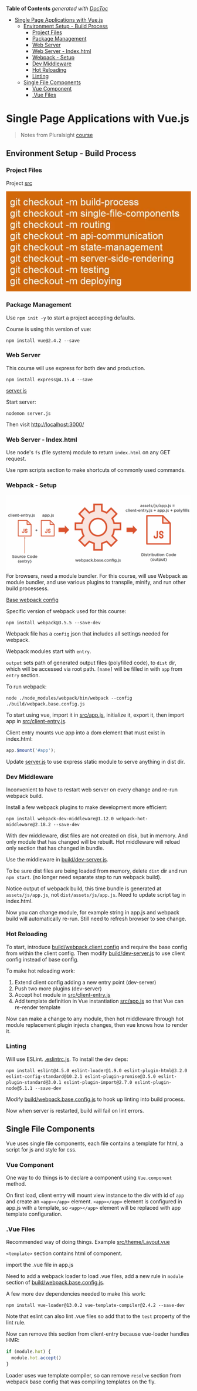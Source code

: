 <!-- START doctoc generated TOC please keep comment here to allow auto update -->
<!-- DON'T EDIT THIS SECTION, INSTEAD RE-RUN doctoc TO UPDATE -->
**Table of Contents**  *generated with [DocToc](https://github.com/thlorenz/doctoc)*

- [Single Page Applications with Vue.js](#single-page-applications-with-vuejs)
  - [Environment Setup - Build Process](#environment-setup---build-process)
    - [Project Files](#project-files)
    - [Package Management](#package-management)
    - [Web Server](#web-server)
    - [Web Server - Index.html](#web-server---indexhtml)
    - [Webpack - Setup](#webpack---setup)
    - [Dev Middleware](#dev-middleware)
    - [Hot Reloading](#hot-reloading)
    - [Linting](#linting)
  - [Single File Components](#single-file-components)
    - [Vue Component](#vue-component)
    - [.Vue Files](#vue-files)

<!-- END doctoc generated TOC please keep comment here to allow auto update -->

# Single Page Applications with Vue.js

> Notes from Pluralsight [course](https://app.pluralsight.com/library/courses/vue-js-single-page-applications/table-of-contents)

## Environment Setup - Build Process

### Project Files

Project [src](https://github.com/bstavroulakis/vue-spa)

![git-modules](course-images/git-modules.png "git-modules")

### Package Management

Use `npm init -y` to start a project accepting defaults.

Course is using this version of vue:

```shell
npm install vue@2.4.2 --save
```

### Web Server

This course will use express for both dev and production.


```shell
npm install express@4.15.4 --save
```

[server.js](server.js)

Start server:

```shell
nodemon server.js
```

Then visit [http://localhost:3000/](http://localhost:3000/)

### Web Server - Index.html

Use node's `fs` (file system) module to return `index.html` on any GET request.

Use npm scripts section to make shortcuts of commonly used commands.

### Webpack - Setup

![build-process](course-images/build-process.png)
For browsers, need a module bundler. For this course, will use Webpack as module bundler, and use various plugins to transpile, minify, and run other build processess.

[Base webpack config](build/webpack.base.config.js)

Specific version of webpack used for this course:

```shell
npm install webpack@3.5.5 --save-dev
```

Webpack file has a `config` json that includes all settings needed for webpack.

Webpack modules start with `entry`.

`output` sets path of generated output files (polyfilled code), to `dist` dir, which will be accessed via root path.
`[name]` will be filled in with `app` from `entry` section.

To run webpack:

```shell
node ./node_modules/webpack/bin/webpack --config ./build/webpack.base.config.js
```

To start using vue, import it in [src/app.js](src/app.js), initialize it, export it, then import app in [src/client-entry.js](src/client-entry.js).

Client entry mounts vue app into a dom element that must exist in index.html:

```javascript
app.$mount('#app');
```

Update [server.js](server.js) to use express static module to serve anything in dist dir.

### Dev Middleware

Inconvenient to have to restart web server on every change and re-run webpack build.

Install a few webpack plugins to make development more efficient:

```shell
npm install webpack-dev-middleware@1.12.0 webpack-hot-middleware@2.18.2 --save-dev
```

With dev middleware, dist files are not created on disk, but in memory. And only module that has changed will be rebuilt.
Hot middleware will reload only section that has changed in bundle.

Use the middleware in [build/dev-server.js](build/dev-server.js).

To be sure dist files are being loaded from memory, delete `dist` dir and run `npm start`. (no longer need separate step to run webpack build).

Notice output of webpack build, this time bundle is generated at `assets/js/app.js`, not `dist/assets/js/app.js`. Need to update script tag in index.html.

Now you can change module, for example string in app.js and webpack build will automatically re-run. Still need to refresh browser to see change.

### Hot Reloading

To start, introduce [build/webpack.client.config](build/webpack.client.config) and require the base config from within the client config. Then modify [build/dev-server.js](build/dev-server.js) to use client config instead of base config.

To make hot reloading work:

1. Extend client config adding a new entry point (dev-server)
2. Push two more plugins (dev-server)
3. Accept hot module in [src/client-entry.js](src/client-entry.js)
4. Add template definition in Vue instantiation [src/app.js](src/app.js) so that Vue can re-render template

Now can make a change to any module, then hot middleware through hot module replacement plugin injects changes, then vue knows how to render it.

### Linting

Will use ESLint. [.eslintrc.js](.eslintrc.js). To install the dev deps:

```shell
npm install eslint@4.5.0 eslint-loader@1.9.0 eslint-plugin-html@3.2.0 eslint-config-standard@10.2.1 eslint-plugin-promise@3.5.0 eslint-plugin-standard@3.0.1 eslint-plugin-import@2.7.0 eslint-plugin-node@5.1.1 --save-dev
```

Modify [build/webpack.base.config.js](build/webpack.base.config.js) to hook up linting into build process.

Now when server is restarted, build will fail on lint errors.

## Single File Components

Vue uses single file components, each file contains a template for html, a script for js and style for css.

### Vue Component

One way to do things is to declare a component using `Vue.component` method.

On first load, client entry will mount view instance to the div with id of `app` and create an `<app></app>` element.
`<app></app>` element is configured in app.js with a template, so `<app></app>` element will be replaced with app template configuration.

### .Vue Files

Recommended way of doing things. Example [src/theme/Layout.vue](src/theme/Layout.vue)

`<template>` section contains html of component.

import the .vue file in app.js

Need to add a webpack loader to load .vue files, add a new rule in `module` section of [build/webpack.base.config.js](build/webpack.base.config.js).

A few more dev dependencies needed to make this work:

```shell
npm install vue-loader@13.0.2 vue-template-compiler@2.4.2 --save-dev
```

Note that eslint can also lint .vue files so add that to the `test` property of the lint rule.

Now can remove this section from client-entry because vue-loader handles HMR:

```javascript
if (module.hot) {
  module.hot.accept()
}
```

Loader uses vue template compiler, so can remove `resolve` section from webpack base config that was compiling templates on the fly.
